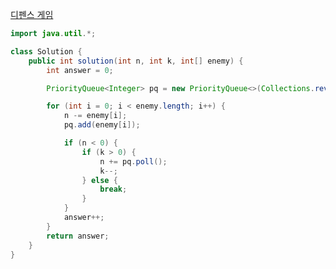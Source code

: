 [디펜스 게임](https://school.programmers.co.kr/learn/courses/30/lessons/142085)
```java
import java.util.*;

class Solution {
	public int solution(int n, int k, int[] enemy) {
		int answer = 0;

		PriorityQueue<Integer> pq = new PriorityQueue<>(Collections.reverseOrder());

		for (int i = 0; i < enemy.length; i++) {
			n -= enemy[i];
			pq.add(enemy[i]);

			if (n < 0) {
				if (k > 0) {
					n += pq.poll();
					k--;
				} else {
					break;
				}
			}
			answer++;
		}
		return answer;
	}
}


```
